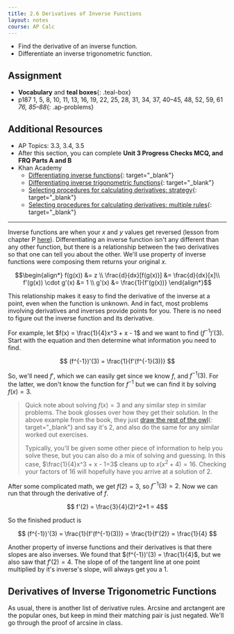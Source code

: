 ```yaml
---
title: 2.6 Derivatives of Inverse Functions
layout: notes
course: AP Calc
---
```


- Find the derivative of an inverse function.
- Differentiate an inverse trigonometric function.

## Assignment

- **Vocabulary** and **teal boxes**{: .teal-box}
- p187 1, 5, 8, 10, 11, 13, 16, 19, 22, 25, 28, 31, 34, 37, 40–45, 48, 52, 59, 61 *76, 85–88*{: .ap-problems}

## Additional Resources

- AP Topics: 3.3, 3.4, 3.5
- After this section, you can complete **Unit 3 Progress Checks MCQ, and FRQ Parts A and B**
- Khan Academy
  - [Differentiating inverse functions](https://www.khanacademy.org/math/ap-calculus-ab/ab-differentiation-2-new/ab-3-3/v/derivatives-of-inverse-functions){: target="_blank"}
  - [Differentiating inverse trigonometric functions](https://www.khanacademy.org/math/ap-calculus-ab/ab-differentiation-2-new/ab-3-4/v/derivative-inverse-sine){: target="_blank"}
  - [Selecting procedures for calculating derivatives: strategy](https://www.khanacademy.org/math/ap-calculus-ab/ab-differentiation-2-new/ab-3-5a/v/correcting-work-on-derivative-strategies){: target="_blank"}
  - [Selecting procedures for calculating derivatives: multiple rules](https://www.khanacademy.org/math/ap-calculus-ab/ab-differentiation-2-new/ab-3-5b/v/differentiating-using-multiple-rules-strategy){: target="_blank"}

---

Inverse functions are when your $x$ and $y$ values get reversed (lesson from chapter P [here](./0.4-inverse-functions.md)). Differentiating an inverse function isn't any different than any other function, but there is a relationship between the two derivatives so that one can tell you about the other. We'll use property of inverse functions were composing them returns your original $x$.

$$\begin{align*}
f(g(x)) &= z \\
\frac{d}{dx}[f(g(x))] &= \frac{d}{dx}[x]\\
f'(g(x)) \cdot g'(x) &= 1 \\
g'(x) &= \frac{1}{f'(g(x))}
\end{align*}$$

This relationship makes it easy to find the derivative of the inverse at a point, even when the function is unknown. And in fact, most problems involving derivatives and inverses provide points for you. There is no need to figure out the inverse function and its derivative.

For example, let $f(x) = \frac{1}{4}x^3 + x - 1$ and we want to find $(f^{-1})'(3)$. Start with the equation and then determine what information you need to find.

$$ (f^{-1})'(3) = \frac{1}{f'(f^{-1}(3))} $$

So, we'll need $f'$, which we can easily get since we know $f$, and $f^{-1}(3)$. For the latter, we don't know the function for $f^{-1}$ but we can find it by solving $f(x)=3$.

> Quick note about solving $f(x)=3$ and any similar step in similar problems. The book glosses over how they get their solution. In the above example from the book, they just [draw the rest of the owl](https://duckduckgo.com/?q=draw+the+rest+of+the+owl){: target="_blank"} and say it's 2, and also do the same for any similar worked out exercises.
>
> Typically, you'll be given some other piece of information to help you solve these, but you can also do a mix of solving and guessing. In this case, $\frac{1}{4}x^3 + x - 1=3$ cleans up to $x(x^2 + 4) = 16$. Checking your factors of 16 will hopefully have you arrive at a solution of 2.

After some complicated math, we get $f(2)=3$, so $f^{-1}(3)=2$. Now we can run that through the derivative of $f$.

$$ f'(2) = \frac{3}{4}(2)^2+1 = 4$$

So the finished product is

$$ (f^{-1})'(3) = \frac{1}{f'(f^{-1}(3))} = \frac{1}{f'(2)} = \frac{1}{4} $$

Another property of inverse functions and their derivatives is that there slopes are also inverses. We found that $(f^{-1})'(3) = \frac{1}{4}$, but we also saw that $f'(2)=4$. The slope of of the tangent line at one point multiplied by it's inverse's slope, will always get you a 1.

## Derivatives of Inverse Trigonometric Functions

As usual, there is another list of derivative rules. Arcsine and arctangent are the popular ones, but keep in mind their matching pair is just negated. We'll go through the proof of arcsine in class.
